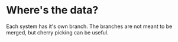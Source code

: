 # Where's the data?

Each system has it's own branch. The branches are not meant to be merged, but cherry picking can be useful.
